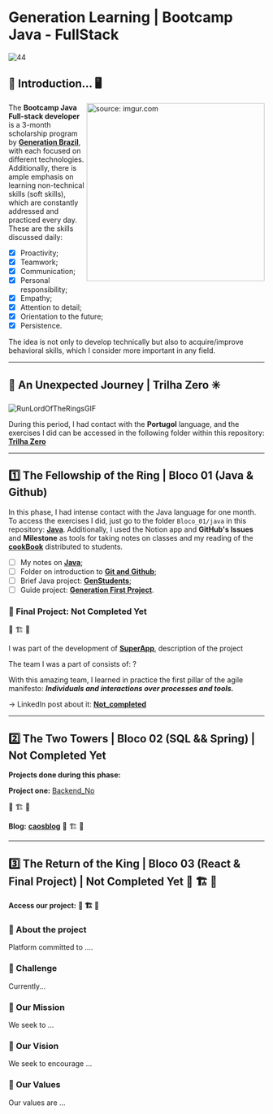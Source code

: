 
# Generation Learning | Bootcamp Java - FullStack

 ![44](https://github.com/caoslourenco/Generation_Bootcamp_Java/assets/18141491/d67a9218-e1fb-42f6-a494-dd998fde3a03)


## 🚪 Introduction...  🖥️ 
 
  

<img align="right" src="https://github.com/caoslourenco/Generation_Bootcamp_Java/assets/18141491/bdcb8d27-a129-424f-a4c1-ccdd6a6621f4" title="source: imgur.com" width="350px" />


The **Bootcamp Java Full-stack developer** is a 3-month scholarship program by [**Generation Brazil**](https://brazil.generation.org/), with each focused on different technologies. Additionally, there is ample emphasis on learning non-technical skills (soft skills), which are constantly addressed and practiced every day. These are the skills discussed daily:

- [x] Proactivity;
- [x] Teamwork;
- [x] Communication;
- [x] Personal responsibility;
- [x] Empathy;
- [x] Attention to detail;
- [x] Orientation to the future;
- [x] Persistence.

The idea is not only to develop technically but also to acquire/improve behavioral skills, which I consider more important in any field.

***


## 🚪 An Unexpected Journey | Trilha Zero ✳️
![RunLordOfTheRingsGIF](https://github.com/caoslourenco/Generation_Bootcamp_Java/assets/18141491/5d9cc280-943a-4cb6-bbb9-8e62f3022e4e)

During this period, I had contact with the **Portugol** language, and the exercises I did can be accessed in the following folder within this repository: [**Trilha Zero**](https://github.com/generationBrazil-bootcamp/tree/main/trilha_zero)



 
***

## 1️⃣ The Fellowship of the Ring | Bloco 01 (Java & Github)
 
In this phase, I had intense contact with the Java language for one month. To access the exercises I did, just go to the folder `Bloco_01/java` in this repository:
[**Java**](https://github.com/generationBrazil-bootcamp/tree/main/bloco_01).
Additionally, I used the Notion app and **GitHub's Issues** and **Milestone** as tools for taking notes on classes and my reading of the [**cookBook**](https://github.com/rafaelq80/cookbook_java) distributed to students.
- [ ] My notes on [**Java**](https://github.com/generationBrazil-bootcamp/milestone/2?closed=1);
- [ ] Folder on introduction to [**Git and Github**](https://github.com/generationBrazil-bootcamp/tree/main/bloco_01/aulagit);
- [ ] Brief Java project: [**GenStudents**](https://github.com/generation-bootcamp/tree/main/bloco_01/java/GeStudents);
- [ ] Guide project: [**Generation First Project**](https://github.com/ContaBancaria).

### 🚧 Final Project: Not Completed Yet

🚧 🏗️ 🚧

I was part of the development of [**SuperApp**](https://github.com/SuperEats65/tree/main), description of the project

The team I was a part of consists of: ?

With this amazing team, I learned in practice the first pillar of the agile manifesto: **_Individuals and interactions over processes and tools._**

→ LinkedIn post about it: [**Not_completed**](https://www.linkedin.com/camilla-lourenco)

***

## 2️⃣ The Two Towers | Bloco 02 (SQL && Spring) | Not Completed Yet

**Projects done during this phase:**

**Project one:** [Backend_No](https://github.com/Backend_gameStore)

🚧 🏗️ 🚧

**Blog:** **[caosblog](https://blog-pessoal--sandy.vercel.app/login)**
🚧 🏗️ 🚧

***

## 3️⃣ The Return of the King | Bloco 03 (React & Final Project) | Not Completed Yet 🚧 🏗️ 🚧
 

**Access our project:** **🚧 🏗️ 🚧**


### 🌱 About the project
Platform committed to ....

### 🚀 Challenge
Currently...

### 🎯 Our Mission
We seek to ...

### 💪 Our Vision
 We seek to encourage ...

### 📜 Our Values
Our values ​​are ...
